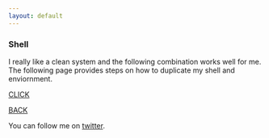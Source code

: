 ```yaml
---
layout: default
---
```


### Shell

I really like a clean system and the following combination works well for me. 
The following page provides steps on how to duplicate my shell and enviornment. 

[CLICK](./shell)

[BACK](../)

You can follow me on [twitter](https://twitter.com/AlexisReyesJR).
